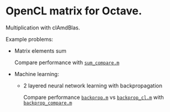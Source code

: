 OpenCL matrix for Octave.
=========================

Multiplication with clAmdBlas.

Example problems:

* Matrix elements sum

    Compare performance with [`sum_compare.m`](sum_compare.m)

* Machine learning:

    * 2 layered neural network learning with backpropagation

        Compare performance [`backprop.m`](backprop.m) vs [`backprop_cl.m`](backprop_cl.m)
        with [`backprop_compare.m`](backprop_compare.m)
